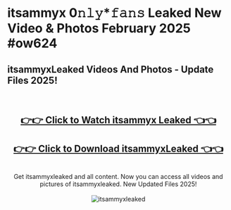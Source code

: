 # itsammyx 0𝚗𝚕𝚢*𝚏𝚊𝚗𝚜 Leaked New Video & Photos February 2025 #ow624

<h2>itsammyxLeaked Videos And Photos - Update Files 2025!</h2>
<br>
<div align="center">
<h2><a href="https://mediaupload.pro?title=itsammyx&ref=11F" rel="nofollow">👉👉 Click to Watch itsammyx Leaked 👈👈</a></h2>
<h2><a href="https://mediaupload.pro?title=itsammyx&ref=11F" rel="nofollow">👉👉 Click to Download itsammyxLeaked 👈👈</a></h2>
<br>
Get itsammyxleaked and all content. Now you can access all videos and pictures of itsammyxleaked. New Updated Files 2025!
<br>
<br>
<a href="https://mediaupload.pro?title=itsammyx&ref=11F" rel="nofollow" data-target="animated-image.originalLink"><img src="https://i.ibb.co/Gkj2r4b/banner.png" alt="itsammyxleaked" style="max-width: 100%; display: inline-block;" data-target="animated-image.originalImage"></a>
</div>
<br>

